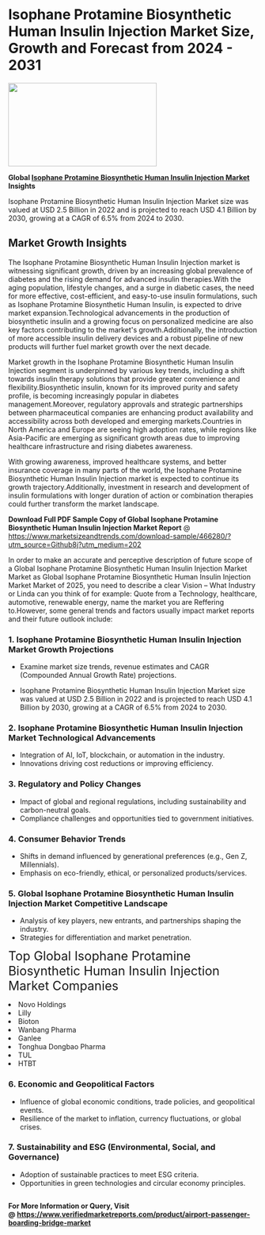 <H1>Isophane Protamine Biosynthetic Human Insulin Injection Market Size, Growth and Forecast from 2024 - 2031</H1><img class="aligncenter size-medium wp-image-584254" src="https://thirdeyenews.in/wp-content/uploads/2024/09/Global-Market-Research-300x168.jpeg" alt="" width="300" height="168" /><p><strong>Global&nbsp;<a href="https://www.marketsizeandtrends.com/download-sample/466280/?utm_source=Github8j?utm_medium=202">Isophane Protamine Biosynthetic Human Insulin Injection Market</a> Insights</strong></p><p>Isophane Protamine Biosynthetic Human Insulin Injection Market size was valued at USD 2.5 Billion in 2022 and is projected to reach USD 4.1 Billion by 2030, growing at a CAGR of 6.5% from 2024 to 2030.</p><p><h2>Market Growth Insights</h2> <p>The Isophane Protamine Biosynthetic Human Insulin Injection market is witnessing significant growth, driven by an increasing global prevalence of diabetes and the rising demand for advanced insulin therapies.With the aging population, lifestyle changes, and a surge in diabetic cases, the need for more effective, cost-efficient, and easy-to-use insulin formulations, such as Isophane Protamine Biosynthetic Human Insulin, is expected to drive market expansion.Technological advancements in the production of biosynthetic insulin and a growing focus on personalized medicine are also key factors contributing to the market's growth.Additionally, the introduction of more accessible insulin delivery devices and a robust pipeline of new products will further fuel market growth over the next decade.</p> <p>Market growth in the Isophane Protamine Biosynthetic Human Insulin Injection segment is underpinned by various key trends, including a shift towards insulin therapy solutions that provide greater convenience and flexibility.Biosynthetic insulin, known for its improved purity and safety profile, is becoming increasingly popular in diabetes management.Moreover, regulatory approvals and strategic partnerships between pharmaceutical companies are enhancing product availability and accessibility across both developed and emerging markets.Countries in North America and Europe are seeing high adoption rates, while regions like Asia-Pacific are emerging as significant growth areas due to improving healthcare infrastructure and rising diabetes awareness.</p> <p>With growing awareness, improved healthcare systems, and better insurance coverage in many parts of the world, the Isophane Protamine Biosynthetic Human Insulin Injection market is expected to continue its growth trajectory.Additionally, investment in research and development of insulin formulations with longer duration of action or combination therapies could further transform the market landscape.</p> <p><span class=""><strong>Download Full PDF Sample Copy of Global Isophane Protamine Biosynthetic Human Insulin Injection Market Report</strong> @ <a href="https://www.marketsizeandtrends.com/download-sample/466280/?utm_source=Github8j?utm_medium=202" target="_blank">https://www.marketsizeandtrends.com/download-sample/466280/?utm_source=Github8j?utm_medium=202</a></span></p><p>In order to make an accurate and perceptive description of future scope of a Global&nbsp;Isophane Protamine Biosynthetic Human Insulin Injection Market Market as Global&nbsp;Isophane Protamine Biosynthetic Human Insulin Injection Market Market of 2025, you need to describe a clear Vision &ndash; What Industry or Linda can you think of for example: Quote from a Technology, healthcare, automotive, renewable energy, name the market you are Reffering to.However, some general trends and factors usually impact market reports and their future outlook include:</p><h3>1.&nbsp;<strong>Isophane Protamine Biosynthetic Human Insulin Injection Market Growth Projections</strong></h3><ul><li>Examine market size trends, revenue estimates and CAGR (Compounded Annual Growth Rate) projections.</li><li><p>Isophane Protamine Biosynthetic Human Insulin Injection Market size was valued at USD 2.5 Billion in 2022 and is projected to reach USD 4.1 Billion by 2030, growing at a CAGR of 6.5% from 2024 to 2030.</p></li></ul><h3>2.&nbsp;<strong>Isophane Protamine Biosynthetic Human Insulin Injection Market Technological Advancements</strong></h3><ul><li>Integration of AI, IoT, blockchain, or automation in the industry.</li><li>Innovations driving cost reductions or improving efficiency.</li></ul><h3>3.&nbsp;<strong>Regulatory and Policy Changes</strong></h3><ul><li>Impact of global and regional regulations, including sustainability and carbon-neutral goals.</li><li>Compliance challenges and opportunities tied to government initiatives.</li></ul><h3>4.&nbsp;<strong>Consumer Behavior Trends</strong></h3><ul><li>Shifts in demand influenced by generational preferences (e.g., Gen Z, Millennials).</li><li>Emphasis on eco-friendly, ethical, or personalized products/services.</li></ul><h3>5.&nbsp;<strong>Global Isophane Protamine Biosynthetic Human Insulin Injection Market Competitive Landscape</strong></h3><ul><li>Analysis of key players, new entrants, and partnerships shaping the industry.</li><li>Strategies for differentiation and market penetration.</li></ul><p data-pm-slice="1 1 []"><span style="color: inherit; font-family: inherit; font-size: 25px;">Top Global Isophane Protamine Biosynthetic Human Insulin Injection Market Companies</span></p><div class="" data-test-id=""><p><li>Novo Holdings</li><li> Lilly</li><li> Bioton</li><li> Wanbang Pharma</li><li> Ganlee</li><li> Tonghua Dongbao Pharma</li><li> TUL</li><li> HTBT</li></p></div><h3>6.&nbsp;<strong>Economic and Geopolitical Factors</strong></h3><ul><li>Influence of global economic conditions, trade policies, and geopolitical events.</li><li>Resilience of the market to inflation, currency fluctuations, or global crises.</li></ul><h3>7.&nbsp;<strong>Sustainability and ESG (Environmental, Social, and Governance)</strong></h3><ul><li>Adoption of sustainable practices to meet ESG criteria.</li><li>Opportunities in green technologies and circular economy principles.</li></ul><h2><strong style="font-size: 14px;">For More Information or Query, Visit @&nbsp;</strong><a style="background-color: #ffffff; font-size: 14px;" href="https://www.marketsizeandtrends.com/report/isophane-protamine-biosynthetic-human-insulin-injection-market/" target="_blank">https://www.verifiedmarketreports.com/product/airport-passenger-boarding-bridge-market</a></h2>